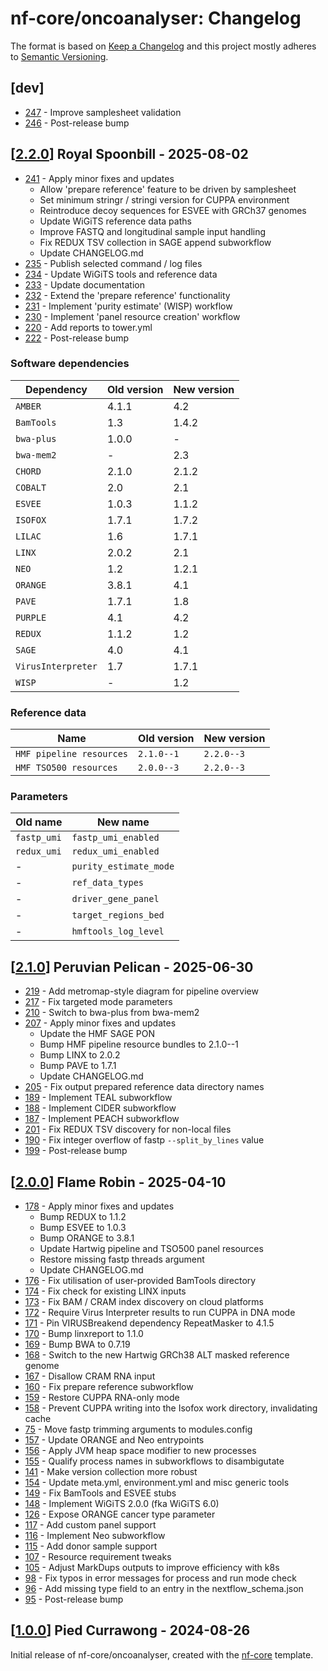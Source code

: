 # nf-core/oncoanalyser: Changelog

The format is based on [Keep a Changelog](https://keepachangelog.com/en/1.0.0/) and this project mostly adheres to
[Semantic Versioning](https://semver.org/spec/v2.0.0.html).

## [dev]

- [247](https://github.com/nf-core/oncoanalyser/pull/247) - Improve samplesheet validation
- [246](https://github.com/nf-core/oncoanalyser/pull/246) - Post-release bump

## [[2.2.0](https://github.com/nf-core/oncoanalyser/releases/tag/2.2.0)] Royal Spoonbill - 2025-08-02

- [241](https://github.com/nf-core/oncoanalyser/pull/241) - Apply minor fixes and updates
  - Allow 'prepare reference' feature to be driven by samplesheet
  - Set minimum stringr / stringi version for CUPPA environment
  - Reintroduce decoy sequences for ESVEE with GRCh37 genomes
  - Update WiGiTS reference data paths
  - Improve FASTQ and longitudinal sample input handling
  - Fix REDUX TSV collection in SAGE append subworkflow
  - Update CHANGELOG.md
- [235](https://github.com/nf-core/oncoanalyser/pull/235) - Publish selected command / log files
- [234](https://github.com/nf-core/oncoanalyser/pull/234) - Update WiGiTS tools and reference data
- [233](https://github.com/nf-core/oncoanalyser/pull/233) - Update documentation
- [232](https://github.com/nf-core/oncoanalyser/pull/232) - Extend the 'prepare reference' functionality
- [231](https://github.com/nf-core/oncoanalyser/pull/231) - Implement 'purity estimate' (WISP) workflow
- [230](https://github.com/nf-core/oncoanalyser/pull/230) - Implement 'panel resource creation' workflow
- [220](https://github.com/nf-core/oncoanalyser/pull/220) - Add reports to tower.yml
- [222](https://github.com/nf-core/oncoanalyser/pull/222) - Post-release bump

### Software dependencies

| Dependency         | Old version | New version |
| ------------------ | ----------- | ----------- |
| `AMBER`            | 4.1.1       | 4.2         |
| `BamTools`         | 1.3         | 1.4.2       |
| `bwa-plus`         | 1.0.0       | -           |
| `bwa-mem2`         | -           | 2.3         |
| `CHORD`            | 2.1.0       | 2.1.2       |
| `COBALT`           | 2.0         | 2.1         |
| `ESVEE`            | 1.0.3       | 1.1.2       |
| `ISOFOX`           | 1.7.1       | 1.7.2       |
| `LILAC`            | 1.6         | 1.7.1       |
| `LINX`             | 2.0.2       | 2.1         |
| `NEO`              | 1.2         | 1.2.1       |
| `ORANGE`           | 3.8.1       | 4.1         |
| `PAVE`             | 1.7.1       | 1.8         |
| `PURPLE`           | 4.1         | 4.2         |
| `REDUX`            | 1.1.2       | 1.2         |
| `SAGE`             | 4.0         | 4.1         |
| `VirusInterpreter` | 1.7         | 1.7.1       |
| `WISP`             | -           | 1.2         |

### Reference data

| Name                     | Old version | New version |
| ------------------------ | ----------- | ----------- |
| `HMF pipeline resources` | `2.1.0--1`  | `2.2.0--3`  |
| `HMF TSO500 resources`   | `2.0.0--3`  | `2.2.0--3`  |

### Parameters

| Old name    | New name               |
| ----------- | ---------------------- |
| `fastp_umi` | `fastp_umi_enabled`    |
| `redux_umi` | `redux_umi_enabled`    |
| -           | `purity_estimate_mode` |
| -           | `ref_data_types`       |
| -           | `driver_gene_panel`    |
| -           | `target_regions_bed`   |
| -           | `hmftools_log_level`   |

## [[2.1.0](https://github.com/nf-core/oncoanalyser/releases/tag/2.1.0)] Peruvian Pelican - 2025-06-30

- [219](https://github.com/nf-core/oncoanalyser/pull/219) - Add metromap-style diagram for pipeline overview
- [217](https://github.com/nf-core/oncoanalyser/pull/217) - Fix targeted mode parameters
- [210](https://github.com/nf-core/oncoanalyser/pull/210) - Switch to bwa-plus from bwa-mem2
- [207](https://github.com/nf-core/oncoanalyser/pull/207) - Apply minor fixes and updates
  - Update the HMF SAGE PON
  - Bump HMF pipeline resource bundles to 2.1.0--1
  - Bump LINX to 2.0.2
  - Bump PAVE to 1.7.1
  - Update CHANGELOG.md
- [205](https://github.com/nf-core/oncoanalyser/pull/205) - Fix output prepared reference data directory names
- [189](https://github.com/nf-core/oncoanalyser/pull/189) - Implement TEAL subworkflow
- [188](https://github.com/nf-core/oncoanalyser/pull/188) - Implement CIDER subworkflow
- [187](https://github.com/nf-core/oncoanalyser/pull/187) - Implement PEACH subworkflow
- [201](https://github.com/nf-core/oncoanalyser/pull/201) - Fix REDUX TSV discovery for non-local files
- [190](https://github.com/nf-core/oncoanalyser/pull/190) - Fix integer overflow of fastp `--split_by_lines` value
- [199](https://github.com/nf-core/oncoanalyser/pull/199) - Post-release bump

## [[2.0.0](https://github.com/nf-core/oncoanalyser/releases/tag/2.0.0)] Flame Robin - 2025-04-10

- [178](https://github.com/nf-core/oncoanalyser/pull/178) - Apply minor fixes and updates
  - Bump REDUX to 1.1.2
  - Bump ESVEE to 1.0.3
  - Bump ORANGE to 3.8.1
  - Update Hartwig pipeline and TSO500 panel resources
  - Restore missing fastp threads argument
  - Update CHANGELOG.md
- [176](https://github.com/nf-core/oncoanalyser/pull/176) - Fix utilisation of user-provided BamTools directory
- [174](https://github.com/nf-core/oncoanalyser/pull/174) - Fix check for existing LINX inputs
- [173](https://github.com/nf-core/oncoanalyser/pull/173) - Fix BAM / CRAM index discovery on cloud platforms
- [172](https://github.com/nf-core/oncoanalyser/pull/172) - Require Virus Interpreter results to run CUPPA in DNA mode
- [171](https://github.com/nf-core/oncoanalyser/pull/171) - Pin VIRUSBreakend dependency RepeatMasker to 4.1.5
- [170](https://github.com/nf-core/oncoanalyser/pull/170) - Bump linxreport to 1.1.0
- [169](https://github.com/nf-core/oncoanalyser/pull/169) - Bump BWA to 0.7.19
- [168](https://github.com/nf-core/oncoanalyser/pull/168) - Switch to the new Hartwig GRCh38 ALT masked reference genome
- [167](https://github.com/nf-core/oncoanalyser/pull/167) - Disallow CRAM RNA input
- [160](https://github.com/nf-core/oncoanalyser/pull/160) - Fix prepare reference subworkflow
- [159](https://github.com/nf-core/oncoanalyser/pull/159) - Restore CUPPA RNA-only mode
- [158](https://github.com/nf-core/oncoanalyser/pull/158) - Prevent CUPPA writing into the Isofox work directory, invalidating cache
- [75](https://github.com/nf-core/oncoanalyser/pull/75) - Move fastp trimming arguments to modules.config
- [157](https://github.com/nf-core/oncoanalyser/pull/157) - Update ORANGE and Neo entrypoints
- [156](https://github.com/nf-core/oncoanalyser/pull/156) - Apply JVM heap space modifier to new processes
- [155](https://github.com/nf-core/oncoanalyser/pull/155) - Qualify process names in subworkflows to disambigutate
- [141](https://github.com/nf-core/oncoanalyser/pull/141) - Make version collection more robust
- [154](https://github.com/nf-core/oncoanalyser/pull/154) - Update meta.yml, environment.yml and misc generic tools
- [149](https://github.com/nf-core/oncoanalyser/pull/149) - Fix BamTools and ESVEE stubs
- [148](https://github.com/nf-core/oncoanalyser/pull/148) - Implement WiGiTS 2.0.0 (fka WiGiTS 6.0)
- [126](https://github.com/nf-core/oncoanalyser/pull/126) - Expose ORANGE cancer type parameter
- [117](https://github.com/nf-core/oncoanalyser/pull/117) - Add custom panel support
- [116](https://github.com/nf-core/oncoanalyser/pull/116) - Implement Neo subworkflow
- [115](https://github.com/nf-core/oncoanalyser/pull/115) - Add donor sample support
- [107](https://github.com/nf-core/oncoanalyser/pull/107) - Resource requirement tweaks
- [105](https://github.com/nf-core/oncoanalyser/pull/105) - Adjust MarkDups outputs to improve efficiency with k8s
- [98](https://github.com/nf-core/oncoanalyser/pull/98) - Fix typos in error messages for process and run mode check
- [96](https://github.com/nf-core/oncoanalyser/pull/96) - Add missing type field to an entry in the nextflow_schema.json
- [95](https://github.com/nf-core/oncoanalyser/pull/95) - Post-release bump

## [[1.0.0](https://github.com/nf-core/oncoanalyser/releases/tag/1.0.0)] Pied Currawong - 2024-08-26

Initial release of nf-core/oncoanalyser, created with the [nf-core](https://nf-co.re/) template.
